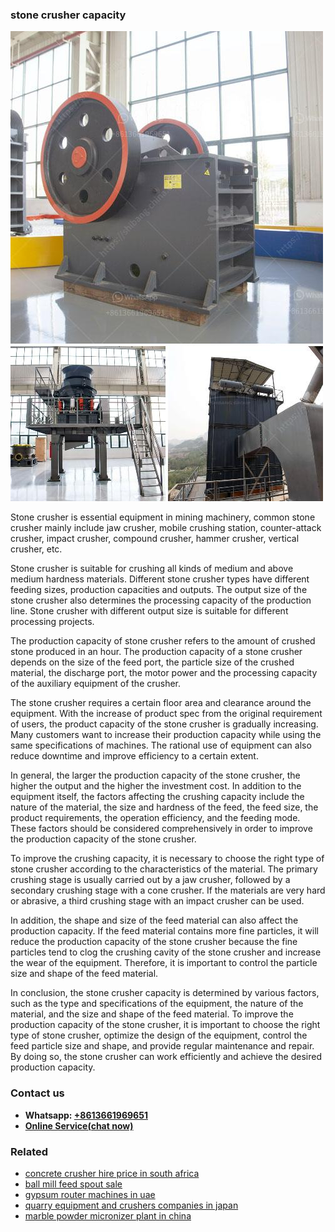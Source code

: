 <h3>stone crusher capacity</h3><img src='1708663663.jpg' alt=''><p>Stone crusher is essential equipment in mining machinery, common stone crusher mainly include jaw crusher, mobile crushing station, counter-attack crusher, impact crusher, compound crusher, hammer crusher, vertical crusher, etc. </p><p>Stone crusher is suitable for crushing all kinds of medium and above medium hardness materials. Different stone crusher types have different feeding sizes, production capacities and outputs. The output size of the stone crusher also determines the processing capacity of the production line. Stone crusher with different output size is suitable for different processing projects.</p><p>The production capacity of stone crusher refers to the amount of crushed stone produced in an hour. The production capacity of a stone crusher depends on the size of the feed port, the particle size of the crushed material, the discharge port, the motor power and the processing capacity of the auxiliary equipment of the crusher. </p><p>The stone crusher requires a certain floor area and clearance around the equipment. With the increase of product spec from the original requirement of users, the product capacity of the stone crusher is gradually increasing. Many customers want to increase their production capacity while using the same specifications of machines. The rational use of equipment can also reduce downtime and improve efficiency to a certain extent. </p><p>In general, the larger the production capacity of the stone crusher, the higher the output and the higher the investment cost. In addition to the equipment itself, the factors affecting the crushing capacity include the nature of the material, the size and hardness of the feed, the feed size, the product requirements, the operation efficiency, and the feeding mode. These factors should be considered comprehensively in order to improve the production capacity of the stone crusher.</p><p>To improve the crushing capacity, it is necessary to choose the right type of stone crusher according to the characteristics of the material. The primary crushing stage is usually carried out by a jaw crusher, followed by a secondary crushing stage with a cone crusher. If the materials are very hard or abrasive, a third crushing stage with an impact crusher can be used. </p><p>In addition, the shape and size of the feed material can also affect the production capacity. If the feed material contains more fine particles, it will reduce the production capacity of the stone crusher because the fine particles tend to clog the crushing cavity of the stone crusher and increase the wear of the equipment. Therefore, it is important to control the particle size and shape of the feed material.</p><p>In conclusion, the stone crusher capacity is determined by various factors, such as the type and specifications of the equipment, the nature of the material, and the size and shape of the feed material. To improve the production capacity of the stone crusher, it is important to choose the right type of stone crusher, optimize the design of the equipment, control the feed particle size and shape, and provide regular maintenance and repair. By doing so, the stone crusher can work efficiently and achieve the desired production capacity.</p><h3>Contact us</h3><ul><li><strong>Whatsapp:&nbsp;<a href="https://wa.me/8613661969651">+8613661969651</a></strong></li><li><a href="https://swt.shibang-china.com/?git&amp;zhl&amp;stone crusher capacity"><strong>Online Service(chat now)</strong></a></li></ul><h3>Related</h3><ul><li><a href='concrete crusher hire price in south africa.md'>concrete crusher hire price in south africa</a></li><li><a href='ball mill feed spout sale.md'>ball mill feed spout sale</a></li><li><a href='gypsum router machines in uae.md'>gypsum router machines in uae</a></li><li><a href='quarry equipment and crushers companies in japan.md'>quarry equipment and crushers companies in japan</a></li><li><a href='marble powder micronizer plant in china.md'>marble powder micronizer plant in china</a></li></ul>